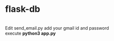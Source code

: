 # flask-db
<br/>
Edit send_email.py add your gmail id and password <br/>
execute <b>python3 app.py<b/>
